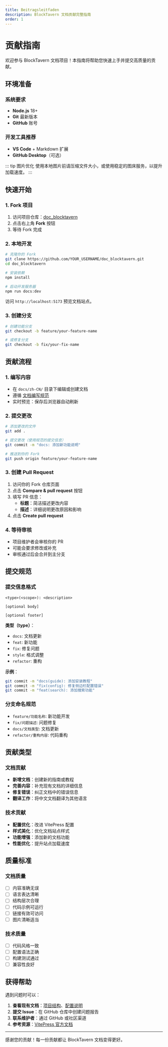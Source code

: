 ```yaml
---
title: Beitragsleitfaden
description: BlockTavern 文档贡献完整指南
order: 1
---
```


# 贡献指南

欢迎参与 BlockTavern 文档项目！本指南将帮助您快速上手并提交高质量的贡献。

## 环境准备

### 系统要求

- **Node.js** 18+ 
- **Git** 最新版本
- **GitHub** 账号

### 开发工具推荐

- **VS Code** + Markdown 扩展
- **GitHub Desktop**（可选）

::: tip 图片优化
使用本地图片前请压缩文件大小，或使用稳定的图床服务，以提升加载速度。
:::

## 快速开始

### 1. Fork 项目

1. 访问项目仓库：[doc_blocktavern](https://github.com/Re0XIAOPA/doc_blocktavern)
2. 点击右上角 **Fork** 按钮
3. 等待 Fork 完成

### 2. 本地开发

```bash
# 克隆你的 Fork
git clone https://github.com/YOUR_USERNAME/doc_blocktavern.git
cd doc_blocktavern

# 安装依赖
npm install

# 启动开发服务器
npm run docs:dev
```

访问 `http://localhost:5173` 预览文档站点。

### 3. 创建分支

```bash
# 创建功能分支
git checkout -b feature/your-feature-name

# 或修复分支
git checkout -b fix/your-fix-name
```

## 贡献流程

### 1. 编写内容

- 在 `docs/zh-CN/` 目录下编辑或创建文档
- 遵循 [文档编写规范](./writing-docs.md)
- 实时预览：保存后浏览器自动刷新

### 2. 提交更改

```bash
# 添加更改的文件
git add .

# 提交更改（使用规范的提交信息）
git commit -m "docs: 添加新功能说明"

# 推送到你的 Fork
git push origin feature/your-feature-name
```

### 3. 创建 Pull Request

1. 访问你的 Fork 仓库页面
2. 点击 **Compare & pull request** 按钮
3. 填写 PR 信息：
   - **标题**：简洁描述更改内容
   - **描述**：详细说明更改原因和影响
4. 点击 **Create pull request**

### 4. 等待审核

- 项目维护者会审核你的 PR
- 可能会要求修改或补充
- 审核通过后会合并到主分支

## 提交规范

### 提交信息格式

```
<type>(<scope>): <description>

[optional body]

[optional footer]
```

**类型（type）**：
- `docs`: 文档更新
- `feat`: 新功能
- `fix`: 修复问题
- `style`: 格式调整
- `refactor`: 重构

**示例**：
```bash
git commit -m "docs(guide): 添加安装教程"
git commit -m "fix(config): 修复侧边栏配置错误"
git commit -m "feat(search): 添加搜索功能"
```

### 分支命名规范

- `feature/功能名称`: 新功能开发
- `fix/问题描述`: 问题修复
- `docs/文档类型`: 文档更新
- `refactor/重构内容`: 代码重构

## 贡献类型

### 文档贡献

- **新增文档**：创建新的指南或教程
- **完善内容**：补充现有文档的详细信息
- **修复错误**：纠正文档中的错误信息
- **翻译工作**：将中文文档翻译为其他语言

### 技术贡献

- **配置优化**：改进 VitePress 配置
- **样式美化**：优化文档站点样式
- **功能增强**：添加新的文档功能
- **性能优化**：提升站点加载速度

## 质量标准

### 文档质量

- [ ] 内容准确无误
- [ ] 语言表达清晰
- [ ] 结构层次合理
- [ ] 代码示例可运行
- [ ] 链接有效可访问
- [ ] 图片清晰适当

### 技术质量

- [ ] 代码风格一致
- [ ] 配置语法正确
- [ ] 构建测试通过
- [ ] 兼容性良好

## 获得帮助

遇到问题时可以：

1. **查看现有文档**：[项目结构](./project-structure.md)、[配置说明](./configuration.md)
2. **提交 Issue**：在 GitHub 仓库中创建问题报告
3. **联系维护者**：通过 GitHub 或社区渠道
4. **参考资源**：[VitePress 官方文档](https://vitepress.dev/)

---

感谢您的贡献！每一份贡献都让 BlockTavern 文档变得更好。

<Contributors />

<GitHistoryInformation />